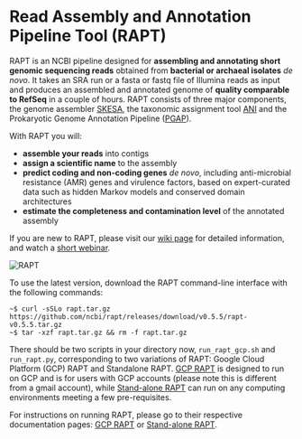 # Read Assembly and Annotation Pipeline Tool (RAPT)

RAPT is an NCBI pipeline designed for **assembling and annotating short genomic sequencing reads** obtained from **bacterial or archaeal isolates** *de novo*. It takes an SRA run or a fasta or fastq file of Illumina reads as input and produces an assembled and annotated genome of **quality comparable to RefSeq** in a couple of hours. 
RAPT consists of three major components, the genome assembler [SKESA](https://github.com/ncbi/SKESA), the taxonomic assignment tool [ANI](https://pubmed.ncbi.nlm.nih.gov/29792589/) and the Prokaryotic Genome Annotation Pipeline ([PGAP](https://github.com/ncbi/pgap)).

With RAPT you will:  <br>
* **assemble your reads** into contigs<br>
* **assign a scientific name** to the assembly<br>
* **predict coding and non-coding genes** *de novo*, including anti-microbial resistance (AMR) genes and virulence factors, based on expert-curated data such as hidden Markov models and conserved domain architectures<br>
* **estimate the completeness and contamination level** of the annotated assembly<br>

If you are new to RAPT, please visit our [wiki page](https://github.com/ncbi/rapt/wiki) for detailed information, and watch a [short webinar](https://www.youtube.com/watch?v=7trM1pKAVXQ).

![RAPT](RAPT_context_Apr2022.png)

To use the latest version, download the RAPT command-line interface with the following commands:
```
~$ curl -sSLo rapt.tar.gz https://github.com/ncbi/rapt/releases/download/v0.5.5/rapt-v0.5.5.tar.gz
~$ tar -xzf rapt.tar.gz && rm -f rapt.tar.gz
```


There should be two scripts in your directory now, `run_rapt_gcp.sh` and `run_rapt.py`, corresponding to two variations of RAPT:  Google Cloud Platform (GCP) RAPT and Standalone RAPT. [GCP RAPT](https://github.com/ncbi/rapt/wiki/GCP_RAPT_doc) is designed to run on GCP and is for users with GCP accounts (please note this is different from a gmail account), while [Stand-alone RAPT](https://github.com/ncbi/rapt/wiki/Standalone_RAPT_doc) can run on any computing environments meeting a few pre-requisites.

For instructions on running RAPT, please go to their respective documentation pages: [GCP RAPT](https://github.com/ncbi/rapt/wiki/GCP_RAPT_doc) or [Stand-alone RAPT](https://github.com/ncbi/rapt/wiki/Standalone_RAPT_doc).
